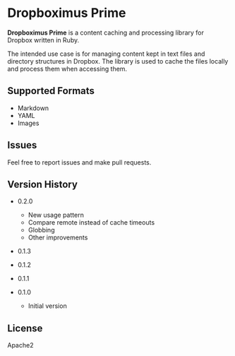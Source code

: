 Dropboximus Prime
=================

**Dropboximus Prime** is a content caching and processing library for Dropbox
written in Ruby.

The intended use case is for managing content kept in text files and directory
structures in Dropbox. The library is used to cache the files locally and process
them when accessing them.

Supported Formats
-----------------

+ Markdown
+ YAML
+ Images

Issues
------

Feel free to report issues and make pull requests.

Version History
---------------

+ 0.2.0
  + New usage pattern
  + Compare remote instead of cache timeouts
  + Globbing
  + Other improvements

+ 0.1.3

+ 0.1.2

+ 0.1.1

+ 0.1.0
  + Initial version

License
-------

Apache2
